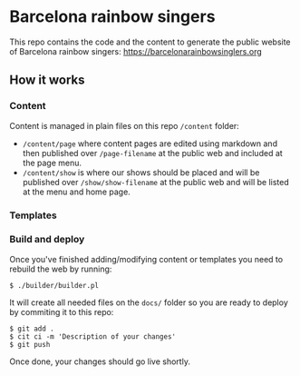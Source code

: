 # Barcelona rainbow singers

This repo contains the code and the content to generate the public website of Barcelona rainbow singers: https://barcelonarainbowsinglers.org

## How it works

### Content

Content is managed in plain files on this repo `/content` folder:

- `/content/page` where content pages are edited using markdown and then published over `/page-filename` at the public web and included at the page menu.
- `/content/show` is where our shows should be placed and will be published over `/show/show-filename` at the public web and will be listed at the menu and home page.

### Templates

### Build and deploy

Once you've finished adding/modifying content or templates you need to rebuild the web by running:

```
$ ./builder/builder.pl
```

It will create all needed files on the `docs/` folder so you are ready to deploy by commiting it to this repo:

```
$ git add .
$ cit ci -m 'Description of your changes'
$ git push
```

Once done, your changes should go live shortly.

